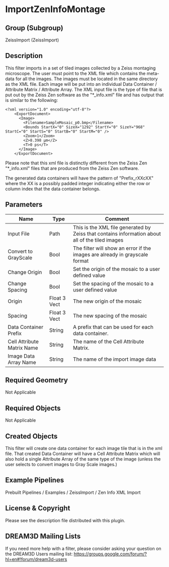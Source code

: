 # ImportZenInfoMontage #

## Group (Subgroup) ##

ZeissImport (ZeissImport)

## Description ##

This filter imports in a set of tiled images collected by a Zeiss montaging microscope. The user must point to the XML file which contains the meta-data for all the images. The images must be located in the same directory as the XML file. Each image will be put into an individual Data Container / Attribute Matrix / Attribute Array. The XML input file is the type of file that is put out by the Zeiss Zen software as the "*_info.xml" file and has output that is similar to the following:

    <?xml version="1.0" encoding="utf-8"?>
        <ExportDocument>
          <Image>
            <Filename>SampleMosaic_p0.bmp</Filename>
            <Bounds StartX="0" SizeX="1292" StartY="0" SizeY="968" StartC="0" StartS="0" StartB="0" StartM="0" />
            <Zoom>1</Zoom>
            <Z>8.398 µm</Z>
            <T>0 ps</T>
          </Image>
        </ExportDocument>

Please note that this xml file is distinctly different from the Zeiss Zen "*_info.xml" files that are produced from the Zeiss Zen software.

The generated data containers will have the pattern of "Prefix_rXXcXX" where the XX is a possibly padded integer indicating either the row or column index that the data container belongs.

## Parameters ##

| Name             | Type | Comment |
|------------------|------|----|
| Input File | Path | This is the XML file generated by Zeiss that contains information about all of the tiled images |
| Convert to GrayScale | Bool | The filter will show an error if the images are already in grayscale format |
| Change Origin | Bool | Set the origin of the mosaic to a user defined value |
| Change Spacing | Bool | Set the spacing of the mosaic to a user defined value |
| Origin | Float 3 Vect | The new origin of the mosaic |
| Spacing | Float 3 Vect | The new spacing of the mosaic |
| Data Container Prefix | String  | A prefix that can be used for each data container.  |
| Cell Attribute Matrix Name | String  | The name of the Cell Attribute Matrix. |
| Image Data Array Name | String  | The name of the import image data |

## Required Geometry ##

 Not Applicable

## Required Objects ##

 Not Applicable

## Created Objects ##

This filter will create one data container for each image tile that is in the xml file. That created Data Container will have a Cell Attribute Matrix which will also hold a single Attribute Array of the same type of the image (unless the user selects to convert images to Gray Scale images.)

## Example Pipelines ##

Prebuilt Pipelines / Examples / ZeissImport / Zen Info XML Import

## License & Copyright ##

Please see the description file distributed with this plugin.

## DREAM3D Mailing Lists ##

If you need more help with a filter, please consider asking your question on the DREAM3D Users mailing list:
https://groups.google.com/forum/?hl=en#!forum/dream3d-users



